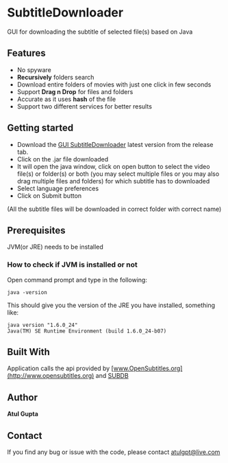 # SubtitleDownloader

GUI for downloading the subtitle of selected file(s) based on Java

## Features

* No spyware
* **Recursively** folders search
* Download entire folders of movies with just one click in few seconds
* Support **Drag n Drop** for files and folders
* Accurate as it uses **hash** of the file
* Support two different services for better results

## Getting started

* Download the [GUI SubtitleDownloader](https://github.com/atulgpt/SubtitleDownloader/releases/download/0.1/SubtitleManager.jar) latest version from the release tab.
* Click on the .jar file downloaded
* It will open the java window, click on open button to select the video file(s) or folder(s) or both (you may select multiple files or you may also drag multiple files and folders) for which subtitle has to downloaded
* Select language preferences
* Click on Submit button

(All the subtitle files will be downloaded in correct folder with correct name)

## Prerequisites

JVM(or JRE) needs to be installed

### How to check if JVM is installed or not

Open command prompt and type in the following:
```batch
java -version
```
This should give you the version of the JRE you have installed, something like:
```batch
java version "1.6.0_24"
Java(TM) SE Runtime Environment (build 1.6.0_24-b07)
```

## Built With

Application calls the api provided by [www.OpenSubtitles.org](http://www.opensubtitles.org) and [SUBDB](http://thesubdb.com/api/)

## Author

**Atul Gupta**

## Contact

If you find any bug or issue with the code, please contact atulgpt@live.com
